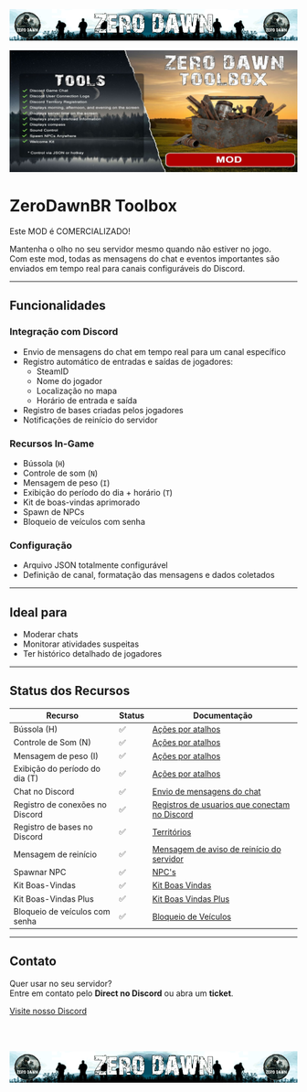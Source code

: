 <p align="center"> <img src="https://github.com/zerodawnbr/zerodawntoolbox/blob/main/imgs/banner.jpg" alt="Banner Zero Dawn"> </p>


![Banner do Mod](https://github.com/zerodawnbr/zerodawntoolbox/blob/main/imgs/zerodawntoolbox.jpg)

# ZeroDawnBR Toolbox

Este MOD é COMERCIALIZADO!

Mantenha o olho no seu servidor mesmo quando não estiver no jogo.  
Com este mod, todas as mensagens do chat e eventos importantes são enviados em tempo real para canais configuráveis do Discord.  

---

## Funcionalidades

### Integração com Discord
- Envio de mensagens do chat em tempo real para um canal específico  
- Registro automático de entradas e saídas de jogadores:
  - SteamID  
  - Nome do jogador  
  - Localização no mapa  
  - Horário de entrada e saída  
- Registro de bases criadas pelos jogadores  
- Notificações de reinício do servidor  

### Recursos In-Game
- Bússola (`H`)  
- Controle de som (`N`)  
- Mensagem de peso (`I`)  
- Exibição do período do dia + horário (`T`)  
- Kit de boas-vindas aprimorado  
- Spawn de NPCs
- Bloqueio de veículos com senha

### Configuração
- Arquivo JSON totalmente configurável  
- Definição de canal, formatação das mensagens e dados coletados  

---

## Ideal para
- Moderar chats  
- Monitorar atividades suspeitas  
- Ter histórico detalhado de jogadores  

---

## Status dos Recursos

| Recurso                          | Status | Documentação |
|----------------------------------|--------|--------------|
| Bússola (H)                      | ✅      |[Ações por atalhos](https://github.com/zerodawnbr/zerodawntoolbox/wiki/A%C3%A7%C3%B5es-por-atalhos)|
| Controle de Som (N)              | ✅      |[Ações por atalhos](https://github.com/zerodawnbr/zerodawntoolbox/wiki/A%C3%A7%C3%B5es-por-atalhos)|
| Mensagem de peso (I)             | ✅      |[Ações por atalhos](https://github.com/zerodawnbr/zerodawntoolbox/wiki/A%C3%A7%C3%B5es-por-atalhos)|
| Exibição do período do dia (T)   | ✅      |[Ações por atalhos](https://github.com/zerodawnbr/zerodawntoolbox/wiki/A%C3%A7%C3%B5es-por-atalhos)|
| Chat no Discord                  | ✅      |[Envio de mensagens do chat](https://github.com/zerodawnbr/zerodawntoolbox/wiki/Envio-de-mensagens-do-chat)|
| Registro de conexões no Discord  | ✅      |[Registros de usuarios que conectam no Discord](https://github.com/zerodawnbr/zerodawntoolbox/wiki/Registros-de-usuarios-que-conectam-no-Discord)|
| Registro de bases no Discord     | ✅      |[Territórios](https://github.com/zerodawnbr/zerodawntoolbox/wiki/Territ%C3%B3rios)|
| Mensagem de reinício             | ✅      |[Mensagem de aviso de reinício do servidor](https://github.com/zerodawnbr/zerodawntoolbox/wiki/Mensagem-de-aviso-de-rein%C3%ADcio-do-servidor)|
| Spawnar NPC                      | ✅      |[NPC's](https://github.com/zerodawnbr/zerodawntoolbox/wiki/NPC's)|
| Kit Boas-Vindas                  | ✅      |[Kit Boas Vindas](https://github.com/zerodawnbr/zerodawntoolbox/wiki/Kit-Boas-Vindas)|
| Kit Boas-Vindas Plus             | ✅      |[Kit Boas Vindas Plus](https://github.com/zerodawnbr/zerodawntoolbox/wiki/Kit-Boas-Vindas-Plus)|
| Bloqueio de veículos com senha   | ✅      |[Bloqueio de Veículos](https://github.com/zerodawnbr/zerodawntoolbox/wiki/Bloqueios-de-Ve%C3%ADculos-com-Senha)|

---

## Contato
Quer usar no seu servidor?  
Entre em contato pelo **Direct no Discord** ou abra um **ticket**.  

[Visite nosso Discord](https://discord.gg/DNMhmKkZP3)

<br><br><p align="center"> <img src="https://github.com/zerodawnbr/zerodawntoolbox/blob/main/imgs/banner.jpg" alt="Banner Zero Dawn"> </p>
